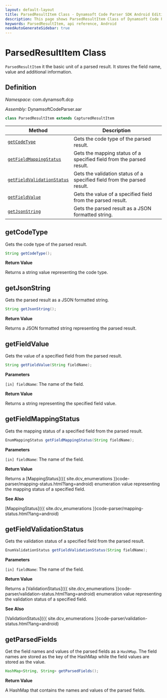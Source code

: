 ```yaml
---
layout: default-layout
title: ParsedResultItem Class - Dynamsoft Code Parser SDK Android Edition API Reference
description: This page shows ParsedResultItem Class of Dynamsoft Code Parser SDK Android Edition.
keywords: ParsedResultItem, api reference, Android
needAutoGenerateSidebar: true
---
```


# ParsedResultItem Class

`ParsedResultItem` it the basic unit of a parsed result. It stores the field name, value and additional information.

## Definition

*Namespace:* com.dynamsoft.dcp

*Assembly:* DynamsoftCodeParser.aar

```java
class ParsedResultItem extends CapturedResultItem
```

  | Method               | Description |
  |----------------------|-------------|
  | [`getCodeType`](#getcodetype) | Gets the code type of the parsed result. |
  | [`getFieldMappingStatus`](#getfieldmappingstatus) | Gets the mapping status of a specified field from the parsed result. |
  | [`getFieldValidationStatus`](#getfieldvalidationstatus) | Gets the validation status of a specified field from the parsed result. |
  | [`getFieldValue`](#getfieldvalue) | Gets the value of a specified field from the parsed result. |
  | [`getJsonString`](#getjsonstring) | Gets the parsed result as a JSON formatted string. |
  
## getCodeType

Gets the code type of the parsed result.

```java
String getCodeType();
```

**Return Value**

Returns a string value representing the code type.

## getJsonString

Gets the parsed result as a JSON formatted string.

```java
String getJsonString();
```

**Return Value**

Returns a JSON formatted string representing the parsed result.

## getFieldValue

Gets the value of a specified field from the parsed result.

```java
String getFieldValue(String fieldName);
```

**Parameters**

`[in] fieldName`: The name of the field.

**Return Value**

Returns a string representing the specified field value.

## getFieldMappingStatus

Gets the mapping status of a specified field from the parsed result.

```java
EnumMappingStatus getFieldMappingStatus(String fieldName);
```

**Parameters**

`[in] fieldName`: The name of the field.

**Return Value**

Returns a [MappingStatus]({{ site.dcv_enumerations }}code-parser/mapping-status.html?lang=android) enumeration value representing the mapping status of a specified field.

**See Also**

[MappingStatus]({{ site.dcv_enumerations }}code-parser/mapping-status.html?lang=android)

## getFieldValidationStatus

Gets the validation status of a specified field from the parsed result.

```java
EnumValidationStatus getFieldValidationStatus(String fieldName);
```

**Parameters**

`[in] fieldName`: The name of the field.

**Return Value**

Returns a [ValidationStatus]({{ site.dcv_enumerations }}code-parser/validation-status.html?lang=android) enumeration value representing the validation status of a specified field.

**See Also**

[ValidationStatus]({{ site.dcv_enumerations }}code-parser/validation-status.html?lang=android)

## getParsedFields

Get the field names and values of the parsed fields as a `HashMap`. The field names are stored as the key of the HashMap while the field values are stored as the value.

```java
HashMap<String, String> getParsedFields();
```

**Return Value**

A HashMap that contains the names and values of the parsed fields.
